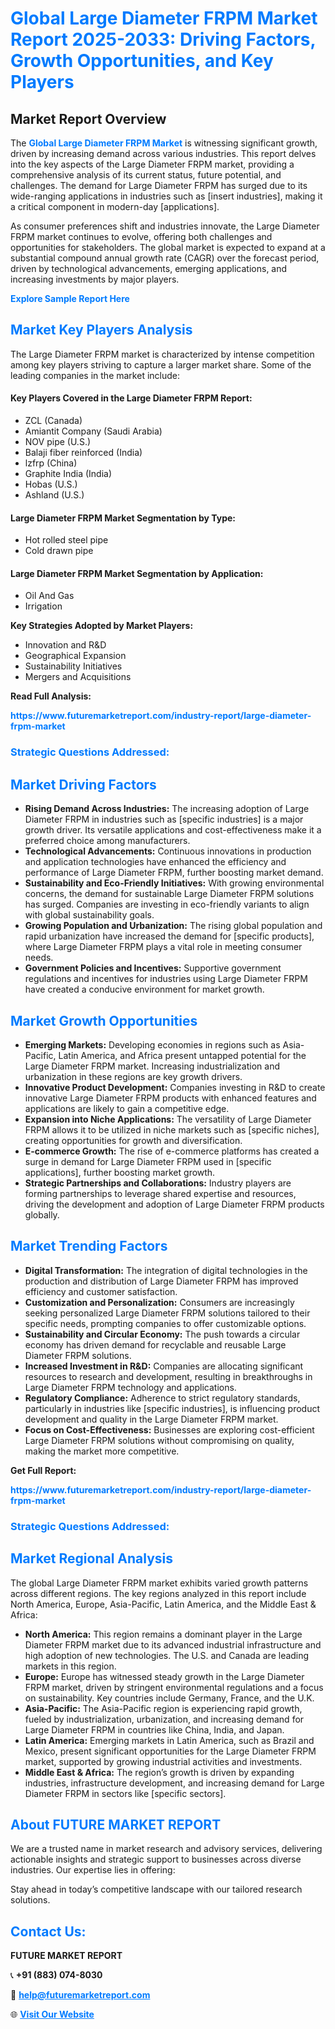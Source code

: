 <h1 style="color: #007BFF;">Global Large Diameter FRPM Market Report 2025-2033: Driving Factors, Growth Opportunities, and Key Players</h1>

<section id="overview">
<h2>Market Report Overview</h2>
<p>The <a href="https://www.futuremarketreport.com/industry-report/large-diameter-frpm-market" style="color: #007BFF; text-decoration: none;"><strong>Global Large Diameter FRPM Market</strong></a> is witnessing significant growth, driven by increasing demand across various industries. This report delves into the key aspects of the Large Diameter FRPM market, providing a comprehensive analysis of its current status, future potential, and challenges. The demand for Large Diameter FRPM has surged due to its wide-ranging applications in industries such as [insert industries], making it a critical component in modern-day [applications].</p>
<p>As consumer preferences shift and industries innovate, the Large Diameter FRPM market continues to evolve, offering both challenges and opportunities for stakeholders. The global market is expected to expand at a substantial compound annual growth rate (CAGR) over the forecast period, driven by technological advancements, emerging applications, and increasing investments by major players.</p>
</section>

<section id="overview">
<p><a href="https://www.futuremarketreport.com/request-sample/reportId=114559" style="color: #007BFF; text-decoration: none;"><strong>Explore Sample Report Here</strong></a></p>
</section>

<section id="key-players">
<h2 style="color: #007BFF;">Market Key Players Analysis</h2>
<p>The Large Diameter FRPM market is characterized by intense competition among key players striving to capture a larger market share. Some of the leading companies in the market include:</p>
<h4>Key Players Covered in the Large Diameter FRPM Report:</h4>
<ul><li>ZCL (Canada)</li><li>Amiantit Company (Saudi Arabia)</li><li>NOV pipe (U.S.)</li><li>Balaji fiber reinforced (India)</li><li>lzfrp (China)</li><li>Graphite India (India)</li><li>Hobas (U.S.)</li><li>Ashland (U.S.)</li></ul>
<h4>Large Diameter FRPM Market Segmentation by Type:</h4>
<ul><li>Hot rolled steel pipe</li><li>Cold drawn pipe</li></ul>

<h4>Large Diameter FRPM Market Segmentation by Application:</h4>
<ul><li>Oil And Gas</li><li>Irrigation</li></ul>
<p><strong>Key Strategies Adopted by Market Players:</strong></p>
<ul>
<li>Innovation and R&D</li>
<li>Geographical Expansion</li>
<li>Sustainability Initiatives</li>
<li>Mergers and Acquisitions</li>
</ul>
</section>

<section>
<p><strong>Read Full Analysis: </strong></p><a href="https://www.futuremarketreport.com/industry-report/large-diameter-frpm-market" style="color: #007BFF; text-decoration: none;"><strong>https://www.futuremarketreport.com/industry-report/large-diameter-frpm-market</strong></a>
<h3 style="color: #007BFF;">Strategic Questions Addressed:</h3>
</section>

<section id="driving-factors">
<h2 style="color: #007BFF;">Market Driving Factors</h2>
<ul>
<li><strong>Rising Demand Across Industries:</strong> The increasing adoption of Large Diameter FRPM in industries such as [specific industries] is a major growth driver. Its versatile applications and cost-effectiveness make it a preferred choice among manufacturers.</li>
<li><strong>Technological Advancements:</strong> Continuous innovations in production and application technologies have enhanced the efficiency and performance of Large Diameter FRPM, further boosting market demand.</li>
<li><strong>Sustainability and Eco-Friendly Initiatives:</strong> With growing environmental concerns, the demand for sustainable Large Diameter FRPM solutions has surged. Companies are investing in eco-friendly variants to align with global sustainability goals.</li>
<li><strong>Growing Population and Urbanization:</strong> The rising global population and rapid urbanization have increased the demand for [specific products], where Large Diameter FRPM plays a vital role in meeting consumer needs.</li>
<li><strong>Government Policies and Incentives:</strong> Supportive government regulations and incentives for industries using Large Diameter FRPM have created a conducive environment for market growth.</li>
</ul>
</section>

<section id="growth-opportunities">
<h2 style="color: #007BFF;">Market Growth Opportunities</h2>
<ul>
<li><strong>Emerging Markets:</strong> Developing economies in regions such as Asia-Pacific, Latin America, and Africa present untapped potential for the Large Diameter FRPM market. Increasing industrialization and urbanization in these regions are key growth drivers.</li>
<li><strong>Innovative Product Development:</strong> Companies investing in R&D to create innovative Large Diameter FRPM products with enhanced features and applications are likely to gain a competitive edge.</li>
<li><strong>Expansion into Niche Applications:</strong> The versatility of Large Diameter FRPM allows it to be utilized in niche markets such as [specific niches], creating opportunities for growth and diversification.</li>
<li><strong>E-commerce Growth:</strong> The rise of e-commerce platforms has created a surge in demand for Large Diameter FRPM used in [specific applications], further boosting market growth.</li>
<li><strong>Strategic Partnerships and Collaborations:</strong> Industry players are forming partnerships to leverage shared expertise and resources, driving the development and adoption of Large Diameter FRPM products globally.</li>
</ul>
</section>

<section id="trending-factors">
<h2 style="color: #007BFF;">Market Trending Factors</h2>
<ul>
<li><strong>Digital Transformation:</strong> The integration of digital technologies in the production and distribution of Large Diameter FRPM has improved efficiency and customer satisfaction.</li>
<li><strong>Customization and Personalization:</strong> Consumers are increasingly seeking personalized Large Diameter FRPM solutions tailored to their specific needs, prompting companies to offer customizable options.</li>
<li><strong>Sustainability and Circular Economy:</strong> The push towards a circular economy has driven demand for recyclable and reusable Large Diameter FRPM solutions.</li>
<li><strong>Increased Investment in R&D:</strong> Companies are allocating significant resources to research and development, resulting in breakthroughs in Large Diameter FRPM technology and applications.</li>
<li><strong>Regulatory Compliance:</strong> Adherence to strict regulatory standards, particularly in industries like [specific industries], is influencing product development and quality in the Large Diameter FRPM market.</li>
<li><strong>Focus on Cost-Effectiveness:</strong> Businesses are exploring cost-efficient Large Diameter FRPM solutions without compromising on quality, making the market more competitive.</li>
</ul>
</section>

<section>
<p><strong>Get Full Report: </strong></p><a href="https://www.futuremarketreport.com/industry-report/large-diameter-frpm-market" style="color: #007BFF; text-decoration: none;"><strong>https://www.futuremarketreport.com/industry-report/large-diameter-frpm-market</strong></a>
<h3 style="color: #007BFF;">Strategic Questions Addressed:</h3>
</section>


<section id="regional-analysis">
<h2 style="color: #007BFF;">Market Regional Analysis</h2>
<p>The global Large Diameter FRPM market exhibits varied growth patterns across different regions. The key regions analyzed in this report include North America, Europe, Asia-Pacific, Latin America, and the Middle East & Africa:</p>
<ul>
<li><strong>North America:</strong> This region remains a dominant player in the Large Diameter FRPM market due to its advanced industrial infrastructure and high adoption of new technologies. The U.S. and Canada are leading markets in this region.</li>
<li><strong>Europe:</strong> Europe has witnessed steady growth in the Large Diameter FRPM market, driven by stringent environmental regulations and a focus on sustainability. Key countries include Germany, France, and the U.K.</li>
<li><strong>Asia-Pacific:</strong> The Asia-Pacific region is experiencing rapid growth, fueled by industrialization, urbanization, and increasing demand for Large Diameter FRPM in countries like China, India, and Japan.</li>
<li><strong>Latin America:</strong> Emerging markets in Latin America, such as Brazil and Mexico, present significant opportunities for the Large Diameter FRPM market, supported by growing industrial activities and investments.</li>
<li><strong>Middle East & Africa:</strong> The region’s growth is driven by expanding industries, infrastructure development, and increasing demand for Large Diameter FRPM in sectors like [specific sectors].</li>
</ul>
</section>

<footer>
<h2 style="color: #007BFF;">About FUTURE MARKET REPORT</h2>
<p>We are a trusted name in market research and advisory services, delivering actionable insights and strategic support to businesses across diverse industries. Our expertise lies in offering:</p>

<p>Stay ahead in today’s competitive landscape with our tailored research solutions.</p>

<h2 style="color: #007BFF;">Contact Us:</h2>
<p><strong>FUTURE MARKET REPORT</strong></p>
<p>📞 <strong>+91 (883) 074-8030</strong></p>
<p>📧 <strong><a href="mailto:help@futuremarketreport.com" style="color: #007BFF;">help@futuremarketreport.com</a></strong></p>
<p>🌐 <strong><a href="https://www.futuremarketreport.com/" style="color: #007BFF;">Visit Our Website</a></strong></p>
</footer>